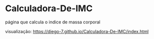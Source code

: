 # Calculadora-De-IMC
 página que calcula o indice de massa corporal
 
 visualização: https://diego-7.github.io/Calculadora-De-IMC/index.html
